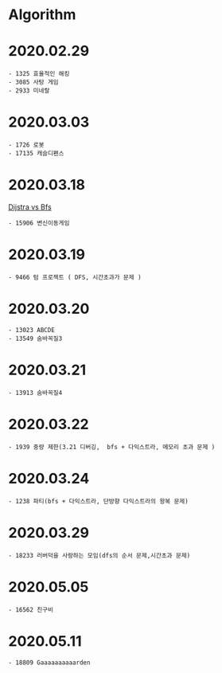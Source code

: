 # Algorithm

# 2020.02.29
	- 1325 효율적인 해킹
	- 3085 사탕 게임
	- 2933 미네랄

# 2020.03.03
	- 1726 로봇
	- 17135 캐슬디펜스

# 2020.03.18 

 [Dijstra vs Bfs](./Dijkstra.md)
	
	- 15906 변신이동게임

# 2020.03.19
	- 9466 텀 프로젝트 ( DFS, 시간초과가 문제 )

# 2020.03.20
	- 13023 ABCDE
	- 13549 숨바꼭질3

# 2020.03.21
	- 13913 숨바꼭질4

# 2020.03.22
	- 1939 중량 제한(3.21 디버깅,  bfs + 다익스트라, 메모리 초과 문제 )

# 2020.03.24
	- 1238 파티(bfs + 다익스트라, 단방향 다익스트라의 왕복 문제)

# 2020.03.29
	- 18233 러버덕을 사랑하는 모임(dfs의 순서 문제,시간초과 문제)

# 2020.05.05
	- 16562 친구비

# 2020.05.11
	- 18809 Gaaaaaaaaaarden

